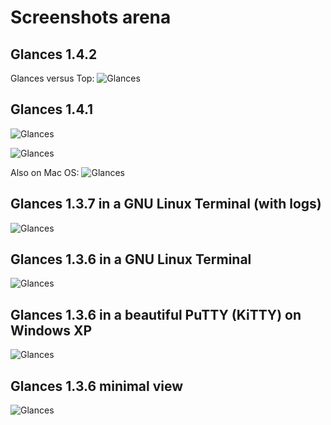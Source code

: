 # Screenshots arena

## Glances 1.4.2

Glances versus Top:
![Glances](https://dl.dropbox.com/u/1112933/glances-vs-top.png)

## Glances 1.4.1 

![Glances](https://github.com/nicolargo/glances/raw/master/screenshot.png)

![Glances](https://github.com/nicolargo/glances/raw/master/screenshot-wide.png)

Also on Mac OS:
![Glances](http://farm8.staticflickr.com/7260/7657428486_426bd4d2cf_z.jpg)

## Glances 1.3.7 in a GNU Linux Terminal (with logs)

![Glances](http://farm8.staticflickr.com/7157/6797556873_8707712ba1.jpg)

## Glances 1.3.6 in a GNU Linux Terminal

![Glances](http://farm8.staticflickr.com/7008/6749129531_006b870ec1.jpg)

## Glances 1.3.6 in a beautiful PuTTY (KiTTY) on Windows XP

![Glances](http://farm8.staticflickr.com/7146/6749129427_14e2e446de.jpg)

## Glances 1.3.6 minimal view

![Glances](http://farm8.staticflickr.com/7161/6749190245_acc7d0e97c.jpg)